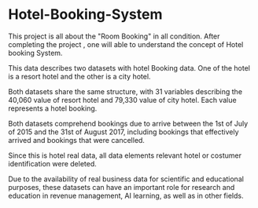 # Hotel-Booking-System
This project is all about the "Room Booking" in all condition. After completing the project , one will able to understand the concept of Hotel booking System.

This data describes two datasets with hotel Booking data. One of the hotel is a resort hotel and the other is a city hotel. 

Both datasets share the same structure, with 31 variables describing the 40,060 value of resort hotel and 79,330 value of city hotel. Each value represents a hotel booking. 

Both datasets comprehend bookings due to arrive between the 1st of July of 2015 and the 31st of August 2017, including bookings that effectively arrived and bookings that were cancelled.

Since this is hotel real data, all data elements relevant hotel or costumer identification were deleted. 

Due to the availability of real business data for scientific and educational purposes, these datasets can have an important role for research and education in revenue management, AI learning, as well as in other fields.
